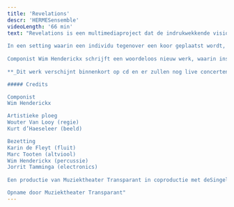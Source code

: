 ```yaml
---
title: 'Revelations'
descr: 'HERMESensemble'
videoLength: '66 min'
text: "Revelations is een multimediaproject dat de indrukwekkende visioenen van de 13e-eeuwse dichteres en mystica Hadewijch van Antwerpen (s.d.-1248) als uitgangspunt neemt. Haar getuigenissen behoren tot de verbazingwekkendste teksten uit onze literatuurgeschiedenis. In de traditie van de middeleeuwse christelijke mystiek beschrijft Hadewijch in haar Visioenen een extatische liefdesrelatie met de goddelijke Ander; passie is hierbij het sleutelwoord.  
  
In een setting waarin een individu tegenover een koor geplaatst wordt, zoekt Revelations naar de kracht van visionaire ervaringen en extase in onze hedendaagse context.  
  
Componist Wim Henderickx schrijft een woordeloos nieuw werk, waarin inspiratie van middeleeuwse en renaissancemuziek voor vrouwenstemmen doorklinkt. HERMESensemble en de elektronische muziek van Jorrit Tamminga krijgen een belangrijke plaats in zijn partituur. Na Void en De koningin zonder land werkt Wim Henderickx opnieuw samen met regisseur Wouter Van Looy, die voor Revelations een immateriële installatie met licht en rook creëert waarin de beelden van videokunstenaar Kurt d’Haeseleer aan Hadewijchs mystiek refereren.  
  
**_Dit werk verschijnt binnenkort op cd en er zullen nog live concerten volgen._**

##### Credits

Componist  
Wim Henderickx

Artistieke ploeg  
Wouter Van Looy (regie)  
Kurt d’Haeseleer (beeld)

Bezetting  
Karin de Fleyt (fluit)  
Marc Tooten (altviool)  
Wim Henderickx (percussie)  
Jorrit Tamminga (electronics)  
  
Een productie van Muziektheater Transparant in coproductie met deSingel, Operadagen Rotterdam, HERMESensemble en Cappella Amsterdam

Opname door Muziektheater Transparant"
---
```

